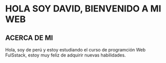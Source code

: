 # HOLA SOY DAVID, BIENVENIDO A MI WEB 

## ACERCA DE MI
Hola, soy de perú y estoy estudiando el curso de programción Web FulSstack, estoy muy feliz de adquirir
nuevas habilidades.